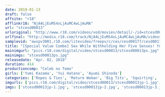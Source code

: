 ```yaml
---
date: 2019-01-13
draft: false
affsite: "r18"
afflinkr18: "NjA4LjEuMS4xLjAuMC4wLjAuMA"
url: "stcesd00013"
urloriginal: "http://www.r18.com/videos/vod/movies/detail/-/id=stcesd00013"
urlfinal: "http://media.r18.com/track/NjA4LjEuMS4xLjAuMC4wLjAuMA/videos/vod/movies/detail/-/id=stcesd00013"
samplevid: "awspv3001.r18.com/litevideo/freepv/c/ces/cesd00177/cesd00177_dmb_w.mp4"
title: "[Special Value Combo] Sex While Withholding Her Five Senses! Yumi Kazama Yui Hatano Ayumi Shinoda"
mainimgurl: "pics.r18.com/digital/video/stcesd00013/stcesd00013ps.jpg"
mainimgs: "stcesd00013ps.jpg"
releasedate: "Apr. 02, 2018"
duration: 414
productioncomp: "Celeb no Tomo"
girls: ['Yumi Kazama', 'Yui Hatano', 'Ayumi Shinoda']
categories: ['Ropes & Ties', 'Mature Woman', 'Big Tits', 'Squirting', 'Threesome / Foursome', 'Hi-Def', 'Set Items']
imgurls: ['pics.r18.com/digital/video/stcesd00013/stcesd00013jp-1.jpg', 'pics.r18.com/digital/video/stcesd00013/stcesd00013jp-2.jpg', 'pics.r18.com/digital/video/stcesd00013/stcesd00013jp-3.jpg', 'pics.r18.com/digital/video/stcesd00013/stcesd00013jp-4.jpg', 'pics.r18.com/digital/video/stcesd00013/stcesd00013jp-5.jpg', 'pics.r18.com/digital/video/stcesd00013/stcesd00013jp-6.jpg', 'pics.r18.com/digital/video/stcesd00013/stcesd00013jp-7.jpg', 'pics.r18.com/digital/video/stcesd00013/stcesd00013jp-8.jpg', 'pics.r18.com/digital/video/stcesd00013/stcesd00013jp-9.jpg', 'pics.r18.com/digital/video/stcesd00013/stcesd00013jp-10.jpg', 'pics.r18.com/digital/video/stcesd00013/stcesd00013jp-11.jpg', 'pics.r18.com/digital/video/stcesd00013/stcesd00013jp-12.jpg', 'pics.r18.com/digital/video/stcesd00013/stcesd00013jp-13.jpg', 'pics.r18.com/digital/video/stcesd00013/stcesd00013jp-14.jpg', 'pics.r18.com/digital/video/stcesd00013/stcesd00013jp-15.jpg', 'pics.r18.com/digital/video/stcesd00013/stcesd00013jp-16.jpg', 'pics.r18.com/digital/video/stcesd00013/stcesd00013jp-17.jpg', 'pics.r18.com/digital/video/stcesd00013/stcesd00013jp-18.jpg', 'pics.r18.com/digital/video/stcesd00013/stcesd00013jp-19.jpg', 'pics.r18.com/digital/video/stcesd00013/stcesd00013jp-20.jpg']
imgs: ['stcesd00013jp-1.jpg', 'stcesd00013jp-2.jpg', 'stcesd00013jp-3.jpg', 'stcesd00013jp-4.jpg', 'stcesd00013jp-5.jpg', 'stcesd00013jp-6.jpg', 'stcesd00013jp-7.jpg', 'stcesd00013jp-8.jpg', 'stcesd00013jp-9.jpg', 'stcesd00013jp-10.jpg', 'stcesd00013jp-11.jpg', 'stcesd00013jp-12.jpg', 'stcesd00013jp-13.jpg', 'stcesd00013jp-14.jpg', 'stcesd00013jp-15.jpg', 'stcesd00013jp-16.jpg', 'stcesd00013jp-17.jpg', 'stcesd00013jp-18.jpg', 'stcesd00013jp-19.jpg', 'stcesd00013jp-20.jpg']
---
```

